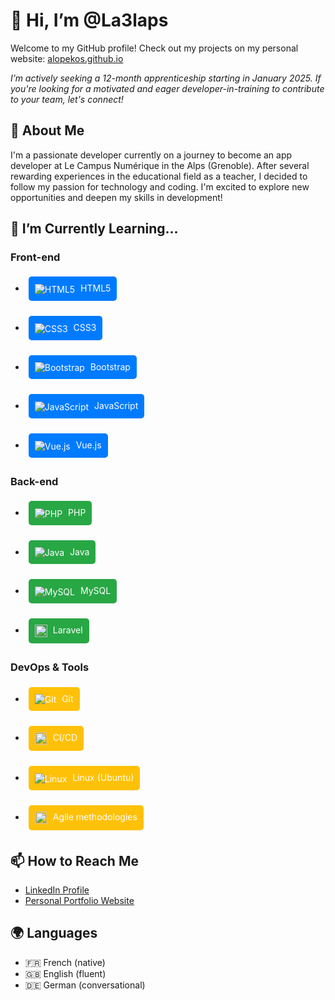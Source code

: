 # 👋 Hi, I’m @La3laps

Welcome to my GitHub profile! Check out my projects on my personal website: [alopekos.github.io](https://alopekos.github.io/)

*I’m actively seeking a 12-month apprenticeship starting in January 2025. If you're looking for a motivated and eager developer-in-training to contribute to your team, let's connect!*


## 👀 About Me

I'm a passionate developer currently on a journey to become an app developer at Le Campus Numérique in the Alps (Grenoble). After several rewarding experiences in the educational field as a teacher, I decided to follow my passion for technology and coding. I'm excited to explore new opportunities and deepen my skills in development!

## 🌱 I’m Currently Learning...

### Front-end
- <div href="#" style="display: inline-block; padding: 10px; margin: 5px; background-color: #007BFF; color: white; text-decoration: none; border-radius: 5px;">
  <img src="https://img.icons8.com/color/20/000000/html-5.png" alt="HTML5" style="vertical-align: middle; margin-right: 5px;"/> HTML5
</div>

- <div href="#" style="display: inline-block; padding: 10px; margin: 5px; background-color: #007BFF; color: white; text-decoration: none; border-radius: 5px;">
  <img src="https://img.icons8.com/color/20/000000/css3.png" alt="CSS3" style="vertical-align: middle; margin-right: 5px;"/> CSS3
</div>

- <div href="#" style="display: inline-block; padding: 10px; margin: 5px; background-color: #007BFF; color: white; text-decoration: none; border-radius: 5px;">
  <img src="https://img.icons8.com/color/20/000000/bootstrap.png" alt="Bootstrap" style="vertical-align: middle; margin-right: 5px;"/> Bootstrap
</div>

- <div href="#" style="display: inline-block; padding: 10px; margin: 5px; background-color: #007BFF; color: white; text-decoration: none; border-radius: 5px;">
  <img src="https://img.icons8.com/color/20/000000/javascript.png" alt="JavaScript" style="vertical-align: middle; margin-right: 5px;"/> JavaScript
</div>

- <div href="#" style="display: inline-block; padding: 10px; margin: 5px; background-color: #007BFF; color: white; text-decoration: none; border-radius: 5px;">
  <img src="https://img.icons8.com/color/20/000000/vue-js.png" alt="Vue.js" style="vertical-align: middle; margin-right: 5px;"/> Vue.js
</div>

### Back-end
- <div href="#" style="display: inline-block; padding: 10px; margin: 5px; background-color: #28A745; color: white; text-decoration: none; border-radius: 5px;">
  <img src="https://img.icons8.com/color/20/000000/php.png" alt="PHP" style="vertical-align: middle; margin-right: 5px;"/> PHP
</div>

- <div href="#" style="display: inline-block; padding: 10px; margin: 5px; background-color: #28A745; color: white; text-decoration: none; border-radius: 5px;">
  <img src="https://img.icons8.com/color/20/000000/java-coffee-cup-logo.png" alt="Java" style="vertical-align: middle; margin-right: 5px;"/> Java
</div>

- <div href="#" style="display: inline-block; padding: 10px; margin: 5px; background-color: #28A745; color: white; text-decoration: none; border-radius: 5px;">
  <img src="https://img.icons8.com/color/20/000000/mysql-logo.png" alt="MySQL" style="vertical-align: middle; margin-right: 5px;"/> MySQL
</div>

- <div href="#" style="display: inline-block; padding: 10px; margin: 5px; background-color: #28A745; color: white; text-decoration: none; border-radius: 5px;">
  <img src="https://img.icons8.com/?size=100&id=lRjcvhvtR81o&format=png&color=000000" height="20px" alt="Laravel" style="vertical-align: middle; margin-right: 5px;"/> Laravel
</div>

### DevOps & Tools
- <div href="#" style="display: inline-block; padding: 10px; margin: 5px; background-color: #FFC107; color: white; text-decoration: none; border-radius: 5px;">
  <img src="https://img.icons8.com/color/20/000000/git.png" alt="Git" style="vertical-align: middle; margin-right: 5px;"/> Git
</div>

- <div href="#" style="display: inline-block; padding: 10px; margin: 5px; background-color: #FFC107; color: white; text-decoration: none; border-radius: 5px;">
  <img src="https://img.icons8.com/?size=100&id=RQf0mzfxUJew&format=png&color=000000" height="20px" alt="CI/CD" style="vertical-align: middle; margin-right: 5px;"/> CI/CD
</div>

- <div href="#" style="display: inline-block; padding: 10px; margin: 5px; background-color: #FFC107; color: white; text-decoration: none; border-radius: 5px;">
  <img src="https://img.icons8.com/color/20/000000/linux.png" alt="Linux" style="vertical-align: middle; margin-right: 5px;"/> Linux (Ubuntu)
</div>

- <div href="#" style="display: inline-block; padding: 10px; margin: 5px; background-color: #FFC107; color: white; text-decoration: none; border-radius: 5px;">
  <img src="https://img.icons8.com/?size=100&id=Tdq97MnRT7fw&format=png&color=000000" height="20px" alt="Agile" style="vertical-align: middle; margin-right: 5px;"/> Agile methodologies
</div>

## 📫 How to Reach Me
- [LinkedIn Profile](https://www.linkedin.com/in/r%C3%A9mi-legrand/)
- [Personal Portfolio Website](https://alopekos.github.io/)

## 🌍 Languages
- 🇫🇷 French (native)
- 🇬🇧 English (fluent)
- 🇩🇪 German (conversational)
